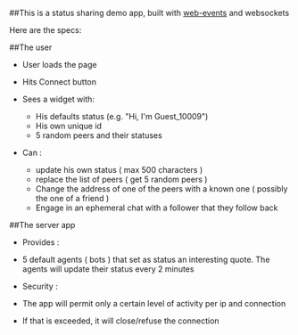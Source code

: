 
##This is a status sharing demo app, built with [web-events](https://github.com/acionescu/web-events) and websockets

Here are the specs:


##The user 

 * User loads the page
 * Hits Connect button
 * Sees a widget with: 
	 * His defaults status (e.g. "Hi, I'm Guest_10009")
	 * His own unique id
	 * 5 random peers and their statuses
 
 * Can : 
	 * update his own status ( max 500 characters )
	 * replace the list of peers ( get 5 random peers )
	 * Change the address of one of the peers with a known one ( possibly the one of a friend )
	 * Engage in an ephemeral chat with a follower that they follow back
 
##The server app

* Provides :
 * 5 default agents ( bots ) that set as status an interesting quote. The agents will update their status every 2 minutes
 
* Security : 
 * The app will permit only a certain level of activity per ip and connection
 * If that is exceeded, it will close/refuse the connection  
 